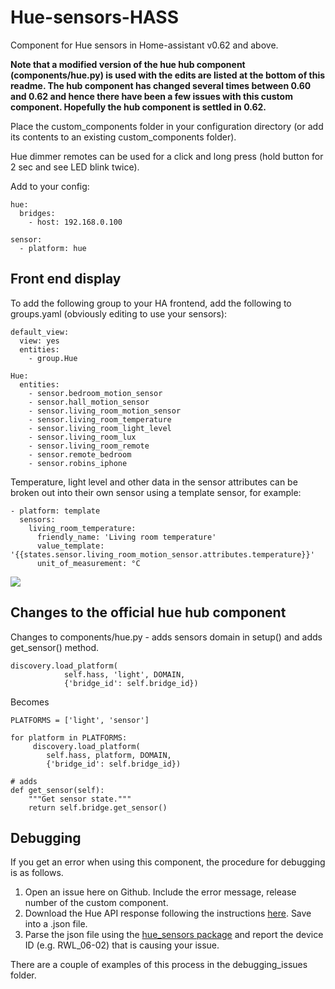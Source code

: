 # Hue-sensors-HASS
Component for Hue sensors in Home-assistant v0.62 and above.

**Note that a modified version of the hue hub component (components/hue.py) is used with the edits are listed at the bottom of this readme. The hub component has changed several times between 0.60 and 0.62 and hence there have been a few issues with this custom component. Hopefully the hub component is settled in 0.62.**

Place the custom_components folder in your configuration directory (or add its contents to an existing custom_components folder).

Hue dimmer remotes can be used for a click and long press (hold button for 2 sec and see LED blink twice).

Add to your config:

```
hue:
  bridges:
    - host: 192.168.0.100

sensor:
  - platform: hue
```

## Front end display

To add the following group to your HA frontend, add the following to groups.yaml (obviously editing to use your sensors):

```
default_view:
  view: yes
  entities:
    - group.Hue

Hue:
  entities:
    - sensor.bedroom_motion_sensor
    - sensor.hall_motion_sensor
    - sensor.living_room_motion_sensor
    - sensor.living_room_temperature
    - sensor.living_room_light_level
    - sensor.living_room_lux
    - sensor.living_room_remote
    - sensor.remote_bedroom
    - sensor.robins_iphone
```

Temperature, light level and other data in the sensor attributes can be broken out into their own sensor using a template sensor, for example:

```
- platform: template
  sensors:
    living_room_temperature:
      friendly_name: 'Living room temperature'
      value_template: '{{states.sensor.living_room_motion_sensor.attributes.temperature}}'
      unit_of_measurement: °C
```

<img src="https://github.com/robmarkcole/Hue-sensors-HASS/blob/master/hue.png">

## Changes to the official hue hub component

Changes to components/hue.py - adds sensors domain in setup() and adds get_sensor() method.

```
discovery.load_platform(
            self.hass, 'light', DOMAIN,
            {'bridge_id': self.bridge_id})
```

Becomes
```
PLATFORMS = ['light', 'sensor']

for platform in PLATFORMS:
     discovery.load_platform(
        self.hass, platform, DOMAIN,
        {'bridge_id': self.bridge_id})

# adds
def get_sensor(self):
    """Get sensor state."""
    return self.bridge.get_sensor()
```

## Debugging

If you get an error when using this component, the procedure for debugging is as follows.

1. Open an issue here on Github. Include the error message, release number of the custom component.
2. Download the Hue API response following the instructions [here](https://www.hackster.io/robin-cole/hijack-a-hue-remote-to-control-anything-with-home-assistant-5239a4#toc-hue-api-1). Save into a .json file.
3. Parse the json file using the [hue_sensors package](https://pypi.python.org/pypi/hue-sensors/1.2) and report the device ID (e.g. RWL_06-02) that is causing your issue.

There are a couple of examples of this process in the debugging_issues folder.
